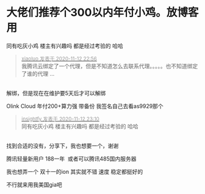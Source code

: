 # 大佬们推荐个300以内年付小鸡。放博客用


同有吃灰小鸡 楼主有兴趣吗 都是经过考验的 哈哈

<div class="quote"><blockquote><font size="2"><a href="https://www.hostloc.com/forum.php?mod=redirect&amp;goto=findpost&amp;pid=9446062&amp;ptid=766005" target="_blank"><font color="#999999">xiaoluo 发表于 2020-11-12 22:56</font></a></font><br />
我腾讯云绑定了一个代理，但是不知道怎么去联系代理。。。。。也不知道绑定了谁的代理 ...</blockquote></div><br />
解绑，但是现在在维护要5天后才可以解绑

Olink Cloud 年付200+算力强 带备份 我签名自己去看as9929那个<img id="aimg_oQtYZ" onclick="zoom(this, this.src, 0, 0, 0)" class="zoom" src="https://cdn.jsdelivr.net/gh/hishis/forum-master/public/images/patch.gif" onmouseover="img_onmouseoverfunc(this)" onload="thumbImg(this)" border="0" alt="" />

<div class="quote"><blockquote><font size="2"><a href="https://www.hostloc.com/forum.php?mod=redirect&amp;goto=findpost&amp;pid=9446144&amp;ptid=766005" target="_blank"><font color="#999999">insightfy 发表于 2020-11-12 23:10</font></a></font><br />
同有吃灰小鸡 楼主有兴趣吗 都是经过考验的 哈哈</blockquote></div><br />
找到合适的没有，分享下，我也想要一个，谢谢<img id="aimg_pGz7i" onclick="zoom(this, this.src, 0, 0, 0)" class="zoom" src="https://cdn.jsdelivr.net/gh/hishis/forum-master/public/images/patch.gif" onmouseover="img_onmouseoverfunc(this)" onload="thumbImg(this)" border="0" alt="" />

腾讯轻量新用户 188一年&nbsp;&nbsp;或者可以腾讯485国内服务器

我也想弄一个 双十一的ion 其实就不错 速度 稳定都挺好的

不行就来用我美国gia吧
